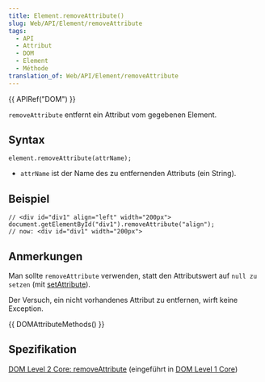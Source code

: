 ```yaml
---
title: Element.removeAttribute()
slug: Web/API/Element/removeAttribute
tags:
  - API
  - Attribut
  - DOM
  - Element
  - Méthode
translation_of: Web/API/Element/removeAttribute
---
```

{{ APIRef("DOM") }}

`removeAttribute` entfernt ein Attribut vom gegebenen Element.

## Syntax

    element.removeAttribute(attrName);

- `attrName` ist der Name des zu entfernenden Attributs (ein String).

## Beispiel

    // <div id="div1" align="left" width="200px">
    document.getElementById("div1").removeAttribute("align");
    // now: <div id="div1" width="200px">

## Anmerkungen

Man sollte `removeAttribute` verwenden, statt den Attributswert auf `null zu setzen` (mit [setAttribute](/en/DOM/element.setAttribute "en/DOM/element.setAttribute")).

Der Versuch, ein nicht vorhandenes Attribut zu entfernen, wirft keine Exception.

{{ DOMAttributeMethods() }}

## Spezifikation

[DOM Level 2 Core: removeAttribute](http://www.w3.org/TR/DOM-Level-2-Core/core.html#ID-6D6AC0F9) (eingeführt in [DOM Level 1 Core](http://www.w3.org/TR/REC-DOM-Level-1/level-one-core.html#method-removeAttribute))
